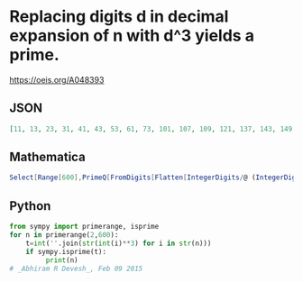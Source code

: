 # Replacing digits d in decimal expansion of n with d^3 yields a prime\.
https://oeis.org/A048393
## JSON
```JSON
[11, 13, 23, 31, 41, 43, 53, 61, 73, 101, 107, 109, 121, 137, 143, 149, 151, 157, 161, 169, 173, 181, 191, 211, 217, 221, 229, 233, 241, 253, 257, 259, 271, 277, 281, 299, 307, 311, 313, 319, 323, 331, 421, 427, 431, 449, 469, 493, 511, 527, 541, 577, 589]
```
## Mathematica
```Mathematica
Select[Range[600],PrimeQ[FromDigits[Flatten[IntegerDigits/@ (IntegerDigits[ #]^3)]]]&] (* _Harvey P. Dale_, Jan 27 2015 *)
```
## Python
```Python
from sympy import primerange, isprime
for n in primerange(2,600):
    t=int(''.join(str(int(i)**3) for i in str(n)))
    if sympy.isprime(t):
         print(n)
# _Abhiram R Devesh_, Feb 09 2015
```
